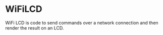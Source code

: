 # WiFiLCD
WiFi LCD is code to send commands over a network connection and then render the result on an LCD.
